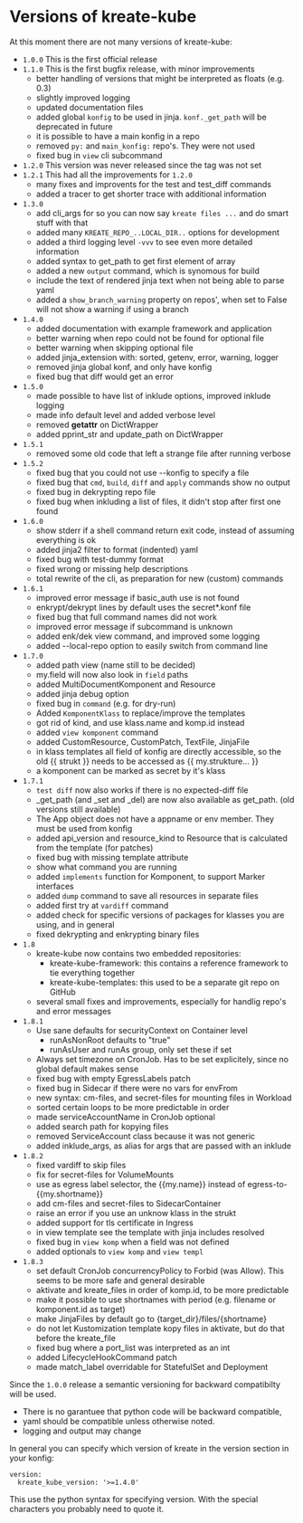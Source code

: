 # Versions of kreate-kube
At this moment there are not many versions of kreate-kube:
- `1.0.0` This is the first official release
- `1.1.0` This is the first bugfix release, with minor improvements
  - better handling of versions that might be interpreted as floats (e.g. 0.3)
  - slightly improved logging
  - updated documentation files
  - added global `konfig` to be used in jinja. `konf._get_path` will be deprecated in future
  - it is possible to have a main konfig in a repo
  - removed `py:` and `main_konfig:` repo's. They were not used
  - fixed bug in `view` cli subcommand
- `1.2.0` This version was never released since the tag was not set
- `1.2.1` This had all the improvements for `1.2.0`
  - many fixes and improvents for the test and test_diff commands
  - added a tracer to get shorter trace with additional information
- `1.3.0`
  - add cli_args for so you can now say `kreate files ...` and do smart stuff with that
  - added many `KREATE_REPO_..LOCAL_DIR..` options for development
  - added a third logging level `-vvv` to see even more detailed information
  - added syntax to get_path to get first element of array
  - added a new `output` command, which is synomous for build
  - include the text of rendered jinja text when not being able to parse yaml
  - added a `show_branch_warning` property on repos', when set to False will not show a warning if using a branch
- `1.4.0`
  - added documentation with example framework and application
  - better warning when repo could not be found for optional file
  - better warning when skipping optional file
  - added jinja_extension with: sorted, getenv, error, warning, logger
  - removed jinja global konf, and only have konfig
  - fixed bug that diff would get an error
- `1.5.0`
  - made possible to have list of inklude options, improved inklude logging
  - made info default level and added verbose level
  - removed __getattr__ on DictWrapper
  - added pprint_str and update_path on DictWrapper
- `1.5.1`
  - removed some old code that left a strange file after running verbose
- `1.5.2`
  - fixed bug that you could not use --konfig to specify a file
  - fixed bug that `cmd`, `build`, `diff` and `apply` commands show no output
  - fixed bug in dekrypting repo file
  - fixed bug when inkluding a list of files, it didn't stop after first one found
- `1.6.0`
  - show stderr if a shell command return exit code, instead of assuming everything is ok
  - added jinja2 filter to format (indented) yaml
  - fixed bug with test-dummy format
  - fixed wrong or missing help descriptions
  - total rewrite of the cli, as preparation for new (custom) commands
- `1.6.1`
  - improved error message if basic_auth use is not found
  - enkrypt/dekrypt lines by default uses the secret*.konf file
  - fixed bug that full command names did not work
  - improved error message if subcommand is unknown
  - added enk/dek view command, and improved some logging
  - added --local-repo option to easily switch from command line
- `1.7.0`
  - added path view (name still to be decided)
  - my.field will now also look in `field` paths
  - added MultiDocumentKomponent and Resource
  - added jinja debug option
  - fixed bug in `command` (e.g. for dry-run)
  - Added `KomponentKlass` to replace/improve the templates
  - got rid of kind, and use klass.name and komp.id instead
  - added `view komponent` command
  - added CustomResource, CustomPatch, TextFile, JinjaFile
  - in klass templates all field of konfig are directly accessible, so the old {{ strukt }} needs to be accessed as {{ my.strukture... }}
  - a komponent can be marked as secret by it's klass
- `1.7.1`
  - `test diff` now also works if there is no expected-diff file
  - _get_path (and _set and _del) are now also available as get_path. (old versions still available)
  - The App object does not have a appname or env member. They must be used from konfig
  - added api_version and resource_kind to Resource that is calculated from the template (for patches)
  - fixed bug with missing template attribute
  - show what command you are running
  - added `implements` function for Komponent, to support Marker interfaces
  - added `dump` command to save all resources in separate files
  - added first try at `vardiff` command
  - added check for specific versions of packages for klasses you are using, and in general
  - fixed dekrypting and enkrypting binary files
- `1.8`
  - kreate-kube now contains two embedded repositories:
    - kreate-kube-framework: this contains a reference framework to tie everything together
    - kreate-kube-templates: this used to be a separate git repo on GitHub
  - several small fixes and improvements, especially for handlig repo's and error messages
- `1.8.1`
  - Use sane defaults for securityContext on Container level
    - runAsNonRoot defaults to "true"
    - runAsUser and runAs group, only set these if set
  - Always set timezone on CronJob. Has to be set explicitely, since no global default makes sense
  - fixed bug with empty EgressLabels patch
  - fixed bug in Sidecar if there were no vars for envFrom
  - new syntax: cm-files, and secret-files for mounting files in Workload
  - sorted certain loops to be more predictable in order
  - made serviceAccountName in CronJob optional
  - added search path for kopying files
  - removed ServiceAccount class because it was not generic
  - added inklude_args, as alias for args that are passed with an inklude
- `1.8.2`
  - fixed vardiff to skip files
  - fix for secret-files for VolumeMounts
  - use as egress label selector, the {{my.name}} instead of egress-to-{{my.shortname}}
  - add cm-files and secret-files to SidecarContainer
  - raise an error if you use an unknow klass in the strukt
  - added support for tls certificate in Ingress
  - in view template see the template with jinja includes resolved
  - fixed bug in `view komp` when a field was not defined
  - added optionals to `view komp` and `view templ`
- `1.8.3`
  - set default CronJob concurrencyPolicy to Forbid (was Allow). This seems to be more safe and general desirable
  - aktivate and kreate_files in order of komp.id, to be more predictable
  - make it possible to use shortnames with period (e.g. filename or komponent.id as target)
  - make JinjaFiles by default go to {target_dir}/files/{shortname}
  - do not let Kustomization template kopy files in aktivate, but do that before the kreate_file
  - fixed bug where a port_list was interpreted as an int
  - added LifecycleHookCommand patch
  - made match_label overridable for StatefulSet and Deployment

Since the `1.0.0` release a semantic versioning for backward compatibilty will be used.
- There is no garantuee that python code will be backward compatible,
- yaml should be compatible unless otherwise noted.
- logging and output may change

In general you can specify which version of kreate in the version section
in your konfig:
```
version:
  kreate_kube_version: '>=1.4.0'
```
This use the python syntax for specifying version.
With the special characters you probably need to quote it.
